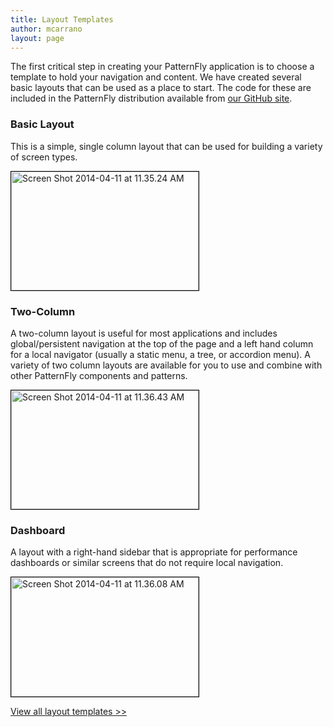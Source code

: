 ```yaml
---
title: Layout Templates
author: mcarrano
layout: page
---
```

The first critical step in creating your PatternFly application is to choose a template to hold your navigation and content. We have created several basic layouts that can be used as a place to start. The code for these are included in the PatternFly distribution available from [our GitHub site][1].

### Basic Layout

This is a simple, single column layout that can be used for building a variety of screen types.

[<img class="alignnone wp-image-2084 size-medium" style="border: 1px solid black;" src="{{ site.baseurl}}wp-content/uploads/2014/03/Screen-Shot-2014-04-11-at-11.35.24-AM-300x190.png" alt="Screen Shot 2014-04-11 at 11.35.24 AM" width="300" height="190" />][2]


### Two-Column

A two-column layout is useful for most applications and includes global/persistent navigation at the top of the page and a left hand column for a local navigator (usually a static menu, a tree, or accordion menu). A variety of two column layouts are available for you to use and combine with other PatternFly components and patterns.

[<img class="alignnone wp-image-2086 size-medium" style="border: 1px solid black;" src="{{ site.baseurl}}wp-content/uploads/2014/03/Screen-Shot-2014-04-11-at-11.36.43-AM-300x190.png" alt="Screen Shot 2014-04-11 at 11.36.43 AM" width="300" height="190" />][3]

### Dashboard

A layout with a right-hand sidebar that is appropriate for performance dashboards or similar screens that do not require local navigation.

[<img class="alignnone wp-image-2088 size-medium" style="border: 1px solid black;" src="{{ site.baseurl}}wp-content/uploads/2014/03/Screen-Shot-2014-04-11-at-11.36.08-AM-300x191.png" alt="Screen Shot 2014-04-11 at 11.36.08 AM" width="300" height="191" />][4]

[View all layout templates >>][2]

 [1]: https://github.com/patternfly/patternfly
 [2]: https://rawgit.com/patternfly/patternfly/master/tests/basic.html
 [3]: https://rawgit.com/patternfly/patternfly/master/tests/form.html
 [4]: https://rawgit.com/patternfly/patternfly/master/tests/dashboard.html
